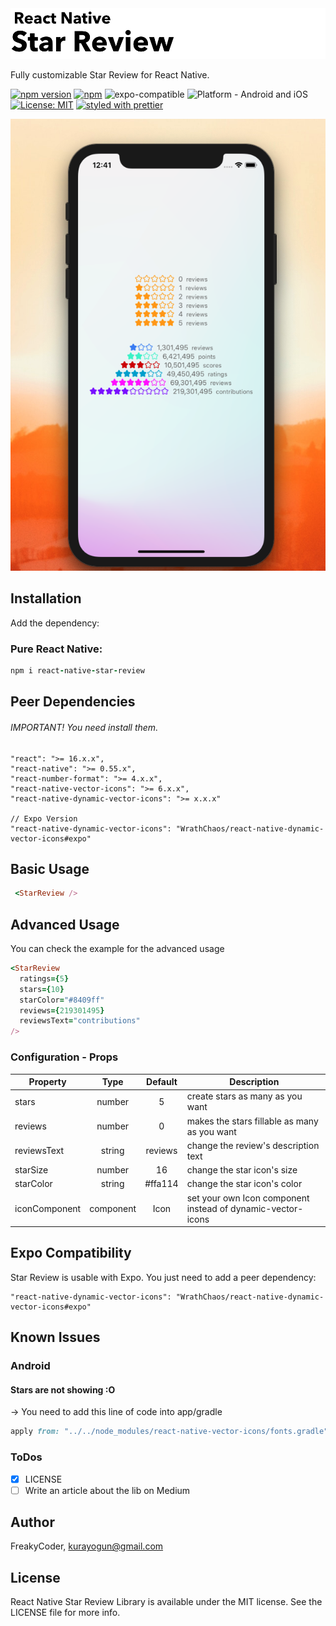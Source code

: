 <img alt="React Native Star Review" src="https://github.com/WrathChaos/react-native-star-review/blob/master/assets/logo.png" width="1050"/>

Fully customizable Star Review for React Native.

[![npm version](https://img.shields.io/npm/v/react-native-star-review.svg)](https://www.npmjs.com/package/react-native-star-review)
[![npm](https://img.shields.io/npm/dt/react-native-star-review.svg)](https://www.npmjs.com/package/react-native-star-review)
![expo-compatible](https://img.shields.io/badge/Expo-compatible-9cf.svg)
![Platform - Android and iOS](https://img.shields.io/badge/platform-Android%20%7C%20iOS-blue.svg)
[![License: MIT](https://img.shields.io/badge/License-MIT-green.svg)](https://opensource.org/licenses/MIT)
[![styled with prettier](https://img.shields.io/badge/styled_with-prettier-ff69b4.svg)](https://github.com/prettier/prettier)

<p align="center">
<img alt="React Native Star Review" src="https://github.com/WrathChaos/react-native-star-review/blob/master/assets/Screenshots/example.png" />
</p>

## Installation

Add the dependency:

### Pure React Native:

```ruby
npm i react-native-star-review
```

## Peer Dependencies

###### IMPORTANT! You need install them.

```
"react": ">= 16.x.x",
"react-native": ">= 0.55.x",
"react-number-format": ">= 4.x.x",
"react-native-vector-icons": ">= 6.x.x",
"react-native-dynamic-vector-icons": ">= x.x.x"

// Expo Version
"react-native-dynamic-vector-icons": "WrathChaos/react-native-dynamic-vector-icons#expo"
```
## Basic Usage

```ruby
 <StarReview />
```

## Advanced Usage

You can check the example for the advanced usage

```ruby
<StarReview
  ratings={5}
  stars={10}
  starColor="#8409ff"
  reviews={219301495}
  reviewsText="contributions"
/>
```

### Configuration - Props

| Property      |   Type    | Default | Description                                                 |
| ------------- | :-------: | :-----: | ----------------------------------------------------------- |
| stars         |  number   |    5    | create stars as many as you want                            |
| reviews       |  number   |    0    | makes the stars fillable as many as you want                |
| reviewsText   |  string   | reviews | change the review's description text                        |
| starSize      |  number   |   16    | change the star icon's size                                 |
| starColor     |  string   | #ffa114 | change the star icon's color                                |
| iconComponent | component |  Icon   | set your own Icon component instead of dynamic-vector-icons |


## Expo Compatibility

Star Review is usable with Expo. You just need to add a peer dependency:

```
"react-native-dynamic-vector-icons": "WrathChaos/react-native-dynamic-vector-icons#expo"
```

## Known Issues

### Android

#### Stars are not showing :O

-> You need to add this line of code into app/gradle

```ruby
apply from: "../../node_modules/react-native-vector-icons/fonts.gradle"
```

### ToDos

- [x] LICENSE
- [ ] Write an article about the lib on Medium

## Author

FreakyCoder, kurayogun@gmail.com

## License

React Native Star Review Library is available under the MIT license. See the LICENSE file for more info.
